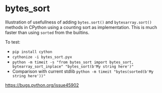 # bytes_sort
Illustration of usefullness of adding `bytes.sort()` and `bytesarray.sort()` methods in CPython using a counting sort as implementation. 
This is much faster than using `sorted` from the builtins.

To test:
- `pip install cython`
- `cythonize -i bytes_sort.pyx`
- `python -m timeit -s "from bytes_sort import bytes_sort, bytearray_sort_inplace" "bytes_sort(b'My string here')"`
- Comparison with current stdlib `python -m timeit "bytes(sorted(b'My string here'))"`

https://bugs.python.org/issue45902
